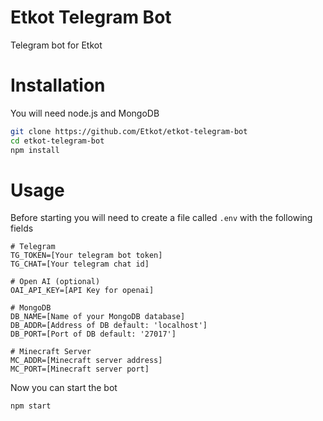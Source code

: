 # Etkot Telegram Bot

Telegram bot for Etkot

# Installation

You will need node.js and MongoDB

```sh
git clone https://github.com/Etkot/etkot-telegram-bot
cd etkot-telegram-bot
npm install
```

# Usage

Before starting you will need to create a file called `.env` with the following fields

```
# Telegram
TG_TOKEN=[Your telegram bot token]
TG_CHAT=[Your telegram chat id]

# Open AI (optional)
OAI_API_KEY=[API Key for openai]

# MongoDB
DB_NAME=[Name of your MongoDB database]
DB_ADDR=[Address of DB default: 'localhost']
DB_PORT=[Port of DB default: '27017']

# Minecraft Server
MC_ADDR=[Minecraft server address]
MC_PORT=[Minecraft server port]
```

Now you can start the bot

```sh
npm start
```
